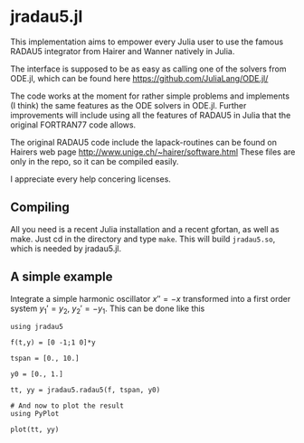# jradau5.jl

This implementation aims to empower every Julia user to use the
famous RADAU5 integrator from Hairer and Wanner natively in Julia.

The interface is supposed to be as easy as calling one of the solvers
from ODE.jl, which can be found here
https://github.com/JuliaLang/ODE.jl/

The code works at the moment for rather simple problems and implements
(I think) the same features as the ODE solvers in ODE.jl.
Further improvements will include using all the features of RADAU5
in Julia that the original FORTRAN77 code allows.

The original RADAU5 code include the lapack-routines can be found
on Hairers web page
http://www.unige.ch/~hairer/software.html
These files are only in the repo, so it can be compiled easily.

I appreciate every help concering licenses.



## Compiling

All you need is a recent Julia installation and a recent gfortan, as
well as make. Just cd in the directory and type `make`. This will build
`jradau5.so`, which is needed by jradau5.jl.


## A simple example

Integrate a simple harmonic oscillator $x'' = -x$ transformed into
a first order system $y_1' = y_2$, $y_2' = -y_1$. This can be done
like this

    using jradau5
    
    f(t,y) = [0 -1;1 0]*y
    
    tspan = [0., 10.]
    
    y0 = [0., 1.]
    
    tt, yy = jradau5.radau5(f, tspan, y0)
    
    # And now to plot the result
    using PyPlot
    
    plot(tt, yy)
